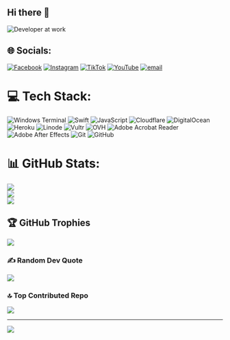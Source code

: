 

## Hi there 👋
![Developer at work](https://media.giphy.com/media/26tn33aiTi1jkl6H6/giphy.gif)
<!-- 
Welcome to my GitHub profile! 🚀

I'm Heru Hendri, a passionate developer who loves building fun and useful projects.  
Check out my repositories for full project examples, including web apps, APIs, and more.

---

### 🎮 Play a Game: Guess the Number

![GitHub Snake](https://github.com/heruhendri/heruhendri/blob/output/github-contribution-grid-snake.gif?raw=true)

You can play a simple number guessing game right here in your browser!  
[Play the Game Online](https://heruhendri.github.io/guess-the-number/)  
Or try the code below in your terminal:

```python
import random

print("Welcome to Guess the Number!")
number = random.randint(1, 100)
attempts = 0

while True:
    guess = int(input("Guess a number between 1 and 100: "))
    attempts += 1
    if guess < number:
        print("Too low!")
    elif guess > number:
        print("Too high!")
    else:
        print(f"Congratulations! You guessed it in {attempts} tries.")
        break
```

---

### 📂 Featured Projects

- [Full Stack Web App](https://github.com/heruhendri/fullstack-webapp)  
  Modern web application with React and Node.js.

- [REST API Example](https://github.com/heruhendri/rest-api-example)  
  Simple and clean RESTful API with documentation.

- [Game Projects](https://github.com/heruhendri/game-projects)  
  Explore more games and interactive projects.

---

Feel free to connect or collaborate!  
📫 **Contact:** heruhendri@gmail.com  
😄 **Pronouns:** he/him  
⚡ **Fun fact:** I love learning new programming languages and frameworks! -->

<!-- # 💫 About Me:
## Hi there 👋<br><br>Welcome to my GitHub profile! 🚀<br><br>I'm Heru Hendri, a passionate developer who loves building fun and useful projects.  <br>Check out my repositories for full project examples, including web apps, APIs, and more.<br><br>--- -->


## 🌐 Socials:
[![Facebook](https://img.shields.io/badge/Facebook-%231877F2.svg?logo=Facebook&logoColor=white)](https://facebook.com/HeruHendriyanto) [![Instagram](https://img.shields.io/badge/Instagram-%23E4405F.svg?logo=Instagram&logoColor=white)](https://instagram.com/heruhendriyanto_) [![TikTok](https://img.shields.io/badge/TikTok-%23000000.svg?logo=TikTok&logoColor=white)](https://tiktok.com/@heru.hendriyanto86) [![YouTube](https://img.shields.io/badge/YouTube-%23FF0000.svg?logo=YouTube&logoColor=white)](https://youtube.com/@heruhendriyanto7764) [![email](https://img.shields.io/badge/Email-D14836?logo=gmail&logoColor=white)](mailto:heruu2004@gmail.com) 

# 💻 Tech Stack:
![Windows Terminal](https://img.shields.io/badge/Windows%20Terminal-%234D4D4D.svg?style=for-the-badge&logo=windows-terminal&logoColor=white) ![Swift](https://img.shields.io/badge/swift-F54A2A?style=for-the-badge&logo=swift&logoColor=white) ![JavaScript](https://img.shields.io/badge/javascript-%23323330.svg?style=for-the-badge&logo=javascript&logoColor=%23F7DF1E) ![Cloudflare](https://img.shields.io/badge/Cloudflare-F38020?style=for-the-badge&logo=Cloudflare&logoColor=white) ![DigitalOcean](https://img.shields.io/badge/DigitalOcean-%230167ff.svg?style=for-the-badge&logo=digitalOcean&logoColor=white) ![Heroku](https://img.shields.io/badge/heroku-%23430098.svg?style=for-the-badge&logo=heroku&logoColor=white) ![Linode](https://img.shields.io/badge/linode-00A95C?style=for-the-badge&logo=linode&logoColor=white) ![Vultr](https://img.shields.io/badge/Vultr-007BFC.svg?style=for-the-badge&logo=vultr) ![OVH](https://img.shields.io/badge/ovh-%23123F6D.svg?style=for-the-badge&logo=ovh&logoColor=#123F6D) ![Adobe Acrobat Reader](https://img.shields.io/badge/Adobe%20Acrobat%20Reader-EC1C24.svg?style=for-the-badge&logo=Adobe%20Acrobat%20Reader&logoColor=white) ![Adobe After Effects](https://img.shields.io/badge/Adobe%20After%20Effects-9999FF.svg?style=for-the-badge&logo=Adobe%20After%20Effects&logoColor=white) ![Git](https://img.shields.io/badge/git-%23F05033.svg?style=for-the-badge&logo=git&logoColor=white) ![GitHub](https://img.shields.io/badge/github-%23121011.svg?style=for-the-badge&logo=github&logoColor=white)
# 📊 GitHub Stats:
![](https://github-readme-stats.vercel.app/api?username=heruhendri&theme=radical&hide_border=false&include_all_commits=false&count_private=false)<br/>
![](https://nirzak-streak-stats.vercel.app/?user=heruhendri&theme=radical&hide_border=false)<br/>
![](https://github-readme-stats.vercel.app/api/top-langs/?username=heruhendri&theme=radical&hide_border=false&include_all_commits=false&count_private=false&layout=compact)

## 🏆 GitHub Trophies
![](https://github-profile-trophy.vercel.app/?username=heruhendri&theme=radical&no-frame=false&no-bg=true&margin-w=4)

### ✍️ Random Dev Quote
![](https://quotes-github-readme.vercel.app/api?type=horizontal&theme=radical)

### 🔝 Top Contributed Repo
![](https://github-contributor-stats.vercel.app/api?username=heruhendri&limit=5&theme=dark&combine_all_yearly_contributions=true)

---
[![](https://visitcount.itsvg.in/api?id=heruhendri&icon=0&color=0)](https://visitcount.itsvg.in)

<!-- Proudly created with GPRM ( https://gprm.itsvg.in ) -->